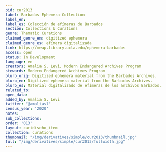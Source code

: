 ```yaml
---
pid: cur2013
label: Barbados Ephemera Collection
label_en:
label_es: Colección de efímeras de Barbados
section: Collections & Curations
genre: Thematic Curations
claimed_genre_en: digitized ephemera
claimed_genre_es: efímera digitalizada
link: https://meap.library.ucla.edu/ephemera-barbados
access: open
status: In Development
language: en
creators: Amalia S. Levi, Modern Endangered Archives Program
stewards: Modern Endangered Archives Program
blurb_orig: Digitized ephemera material from the Barbados Archives.
blurb_en: Digitized ephemera material from the Barbados Archives.
blurb_es: Material digitalizado de efímeras de los archivos Barbados.
related_to:
open_data:
added_by: Amalia S. Levi
twitter: "@amaliasl"
census_year: '2020'
notes:
sub_collections:
order: '013'
layout: caridischo_item
collection: curations
thumbnail: "/img/derivatives/simple/cur2013/thumbnail.jpg"
full: "/img/derivatives/simple/cur2013/fullwidth.jpg"
---
```

